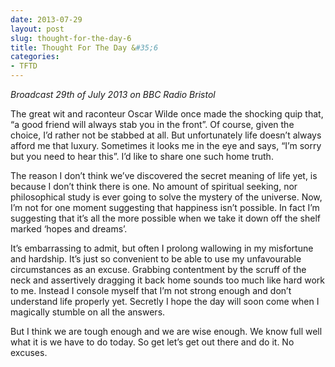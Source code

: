 ```yaml
---
date: 2013-07-29
layout: post
slug: thought-for-the-day-6
title: Thought For The Day &#35;6
categories:
- TFTD
---
```


*Broadcast 29th of July 2013 on BBC Radio Bristol*

The great wit and raconteur Oscar Wilde once made the shocking quip that, “a good friend will always stab you in the front”. Of course, given the choice, I’d rather not be stabbed at all. But unfortunately life doesn’t always afford me that luxury. Sometimes it looks me in the eye and says, “I’m sorry but you need to hear this”. I’d like to share one such home truth. 

The reason I don’t think we’ve discovered the secret meaning of life yet, is because I don’t think there is one. No amount of spiritual seeking, nor philosophical study is ever going to solve the mystery of the universe. Now, I’m not for one moment suggesting that happiness isn’t possible. In fact I’m suggesting that it’s all the more possible when we take it down off the shelf marked ‘hopes and dreams’.

It’s embarrassing to admit, but often I prolong wallowing in my misfortune and hardship. It’s just so convenient to be able to use my unfavourable circumstances as an excuse. Grabbing contentment by the scruff of the neck and assertively dragging it back home sounds too much like hard work to me. Instead I console myself that I’m not strong enough and don’t understand life properly yet. Secretly I hope the day will soon come when I magically stumble on all the answers.

But I think we are tough enough and we are wise enough. We know full well what it is we have to do today. So get let’s get out there and do it. No excuses.